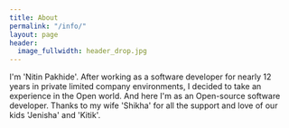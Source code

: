```yaml
---
title: About
permalink: "/info/"
layout: page
header:
  image_fullwidth: header_drop.jpg
---
```


  I'm 'Nitin Pakhide'. After working as a software developer for nearly 12 years in private limited company environments, I decided to take an experience in the Open world. And here I'm as an Open-source software developer.
  Thanks to my wife 'Shikha' for all the support and love of our kids 'Jenisha' and 'Kitik'.
